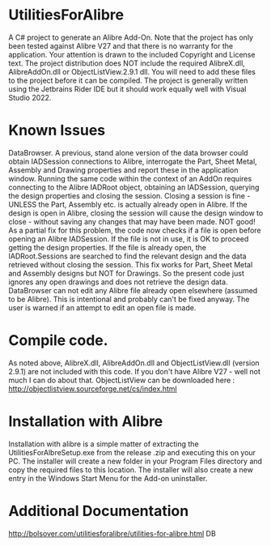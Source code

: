 # UtilitiesForAlibre
A C# project to generate an Alibre Add-On.
Note that the project has only been tested against Alibre V27 and that there is no warranty for the application.
Your attention is drawn to the included Copyright and License text.
The project distribution does NOT include the required AlibreX.dll, AlibreAddOn.dll or  ObjectListView.2.9.1 dll.
You will need to add these files to the project before it can be compiled.
The project is generally written using the Jetbrains Rider IDE but it should work equally well with Visual Studio 2022.
# Known Issues
DataBrowser. A previous, stand alone version of the data browser could obtain IADSession connections to Alibre, interrogate the Part, Sheet Metal, Assembly and Drawing properties and report these in the application window.
Running the same code within the context of an AddOn requires connecting to the Alibre IADRoot object, obtaining an IADSession, querying the design properties and closing the session.
Closing a session is fine - UNLESS the Part, Assembly etc. is actually already open in Alibre. If the design is open in Alibre, closing the session will cause the design window to close - without saving any changes that may have been made. NOT good!
As a partial fix for this problem, the code now checks if a file is open before opening an Alibre IADSession. If the file is not in use, it is OK to proceed getting the design properties. If the file is already open, the IADRoot.Sessions are searched to find the relevant design and the data retrieved without closing the session.
This fix works for Part, Sheet Metal and Assembly designs but NOT for Drawings. So the present code just ignores any open drawings and does not retrieve the design data. 
DataBrowser can not edit any Alibre file already open elsewhere (assumed to be Alibre). This is intentional and probably can't be fixed anyway. The user is warned if an attempt to edit an open file is made.
# Compile code.
As noted above, AlibreX.dll, AlibreAddOn.dll and  ObjectListView.dll (version 2.9.1) are not included with this code. If you don't have Alibre V27 - well not much I can do about that. ObjectListView can be downloaded here : http://objectlistview.sourceforge.net/cs/index.html
# Installation with Alibre
Installation with alibre is a simple matter of extracting the UtilitiesForAlbreSetup.exe from the release .zip and executing this on your PC.
The installer will create a new folder in your Program Files directory and copy the required files to this location.
The installer will also create a new entry in the Windows Start Menu for the Add-on uninstaller.
# Additional Documentation
http://bolsover.com/utilitiesforalibre/utilities-for-alibre.html
DB
